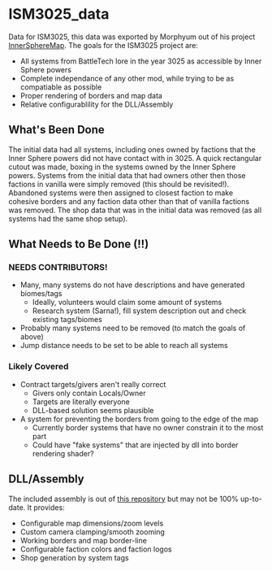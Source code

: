 # ISM3025_data

Data for ISM3025, this data was exported by Morphyum out of his project [InnerSphereMap](https://github.com/Morphyum/InnerSphereMap). The goals for the ISM3025 project are:

* All systems from BattleTech lore in the year 3025 as accessible by Inner Sphere powers
* Complete independance of any other mod, while trying to be as compatiable as possible
* Proper rendering of borders and map data
* Relative configurablility for the DLL/Assembly

## What's Been Done

The initial data had all systems, including ones owned by factions that the Inner Sphere powers did not have contact with in 3025. A quick rectangular cutout was made, boxing in the systems owned by the Inner Sphere powers. Systems from the initial data that had owners other then those factions in vanilla were simply removed (this should be revisited!). Abandoned systems were then assigned to closest faction to make cohesive borders and any faction data other than that of vanilla factions was removed. The shop data that was in the initial data was removed (as all systems had the same shop setup). 

## What Needs to Be Done (!!)

### NEEDS CONTRIBUTORS!

* Many, many systems do not have descriptions and have generated biomes/tags
  * Ideally, volunteers would claim some amount of systems
  * Research system (Sarna!), fill system description out and check existing tags/biomes
* Probably many systems need to be removed (to match the goals of above)
* Jump distance needs to be set to be able to reach all systems

### Likely Covered

* Contract targets/givers aren't really correct
  * Givers only contain Locals/Owner
  * Targets are literally everyone
  * DLL-based solution seems plausible
* A system for preventing the borders from going to the edge of the map
  * Currently border systems that have no owner constrain it to the most part
  * Could have "fake systems" that are injected by dll into border rendering shader?

## DLL/Assembly

The included assembly is out of [this repository](https://github.com/mpstark/ism3025) but may not be 100% up-to-date. It provides:

* Configurable map dimensions/zoom levels
* Custom camera clamping/smooth zooming
* Working borders and map border-line
* Configurable faction colors and faction logos
* Shop generation by system tags
